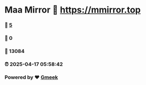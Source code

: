 # Maa Mirror :link: https://mmirror.top 
### :page_facing_up: [5](https://mmirror.top/tag.html) 
### :speech_balloon: 0 
### :hibiscus: 13084 
### :alarm_clock: 2025-04-17 05:58:42 
### Powered by :heart: [Gmeek](https://github.com/Meekdai/Gmeek)
